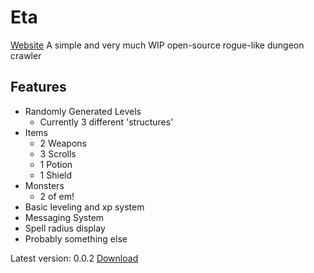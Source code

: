# Eta
[Website](https://jadenhoenes.github.io/Eta/)
A simple and very much WIP open-source rogue-like dungeon crawler

## Features
* Randomly Generated Levels
  * Currently 3 different 'structures'
* Items
  * 2 Weapons
  * 3 Scrolls
  * 1 Potion
  * 1 Shield
* Monsters
  * 2 of em!
* Basic leveling and xp system
* Messaging System
* Spell radius display
* Probably something else


Latest version: 0.0.2
[Download](https://drive.google.com/file/d/1tBCBQ8jQs1U54mRWi5Cg2r88iGuLxHrA/view?usp=sharing)
